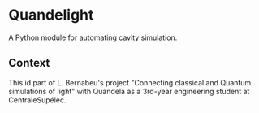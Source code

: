 # Quandelight
A Python module for automating cavity simulation.

## Context

This id part of L. Bernabeu's project "Connecting classical and Quantum simulations of light" with Quandela as a 3rd-year engineering student at CentraleSupélec.
